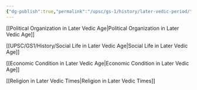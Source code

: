 ```yaml
---
{"dg-publish":true,"permalink":"/upsc/gs-1/history/later-vedic-period/","dgHomeLink":true,"dgPassFrontmatter":false}
---
```


[[Political Organization in Later Vedic Age|Political Organization in Later Vedic Age]]

[[UPSC/GS1/History/Social Life in Later Vedic Age|Social Life in Later Vedic Age]]

[[Economic Condition in Later Vedic Age|Economic Condition in Later Vedic Age]]

[[Religion in Later Vedic Times|Religion in Later Vedic Times]]


